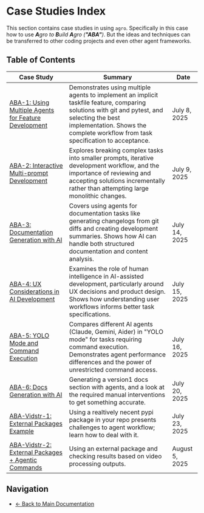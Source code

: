 # Case Studies Index

This section contains case studies in using `agro`. Specifically in this case how to use _**A**gro to **B**uild **A**gro (**"ABA"**)_. But the ideas and techniques can be transferred to other coding projects and even other agent frameworks.

## Table of Contents

| Case Study | Summary | Date |
|------------|---------|------|
| [ABA-1: Using Multiple Agents for Feature Development](aba-1.md) | Demonstrates using multiple agents to implement an implicit taskfile feature, comparing solutions with git and pytest, and selecting the best implementation. Shows the complete workflow from task specification to acceptance. | July 8, 2025 |
| [ABA-2: Interactive Multi-prompt Development](aba-2.md) | Explores breaking complex tasks into smaller prompts, iterative development workflow, and the importance of reviewing and accepting solutions incrementally rather than attempting large monolithic changes. | July 9, 2025 |
| [ABA-3: Documentation Generation with AI](aba-3.md) | Covers using agents for documentation tasks like generating changelogs from git diffs and creating development summaries. Shows how AI can handle both structured documentation and content analysis. | July 14, 2025 |
| [ABA-4: UX Considerations in AI Development](aba-4.md) | Examines the role of human intelligence in AI-assisted development, particularly around UX decisions and product design. Shows how understanding user workflows informs better task specifications. | July 15, 2025 |
| [ABA-5: YOLO Mode and Command Execution](aba-5.md) | Compares different AI agents (Claude, Gemini, Aider) in "YOLO mode" for tasks requiring command execution. Demonstrates agent performance differences and the power of unrestricted command access. | July 16, 2025 |
| [ABA-6: Docs Generation with AI](aba-6.md) | Generating a version1 docs section with agents, and a look at the required manual interventions to get something accurate. | July 20, 2025 |
| [ABA-Vidstr-1: External Packages Example](aba-vidster-1.md) | Using a realtively necent pypi package in your repo presents challenges to agent workflow; learn how to deal with it. | July 23, 2025 |
| [ABA-Vidstr-2: External Packages + Agentic Commands](aba-vidstr-2.md) | Using an external package and checking results based on video processing outputs. | August 5, 2025 |

## Navigation

- [← Back to Main Documentation](../index.md)
